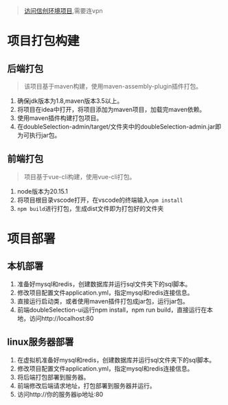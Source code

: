> [访问信创环境项目](http://172.16.14.211),需要连vpn
# 项目打包构建
## 后端打包
>该项目基于maven构建，使用maven-assembly-plugin插件打包。
1. 确保jdk版本为1.8,maven版本3.5以上。
2. 将项目在idea中打开，将项目添加为maven项目，加载完maven依赖。
3. 使用maven插件构建打包项目。
4. 在doubleSelection-admin/target/文件夹中的doubleSelection-admin.jar即为可执行jar包。

## 前端打包
>项目基于vue-cli构建，使用vue-cli打包。
1. node版本为20.15.1
2. 将项目根目录vscode打开，在vscode的终端输入`npm install`
3. `npm build`进行打包，生成dist文件即为打包好的文件夹

# 项目部署
## 本机部署
1. 准备好mysql和redis，创建数据库并运行sql文件夹下的sql脚本。
2. 修改项目配置文件application.yml，指定mysql和redis连接信息。
3. 直接运行启动类，或者使用maven插件打包成jar包，运行jar包。
4. 前端doubleSelection-ui运行npm install，npm run build，直接运行在本地，访问http://localhost:80

## linux服务器部署
1. 在虚拟机准备好mysql和redis，创建数据库并运行sql文件夹下的sql脚本。
2. 修改项目配置文件application.yml，指定mysql和redis连接信息。
3. 将后端打包部署到服务器。
4. 前端修改后端请求地址，打包部署到服务器并运行。
5. 访问http://你的服务器ip地址:80